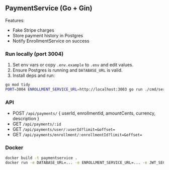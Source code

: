 ## PaymentService (Go + Gin)

Features:
- Fake Stripe charges
- Store payment history in Postgres
- Notify EnrollmentService on success

### Run locally (port 3004)
1. Set env vars or copy `.env.example` to `.env` and edit values.
2. Ensure Postgres is running and `DATABASE_URL` is valid.
3. Install deps and run:

```bash
go mod tidy
PORT=3004 ENROLLMENT_SERVICE_URL=http://localhost:3003 go run ./cmd/server
```

### API
- POST `/api/payments/` { userId, enrollmentId, amountCents, currency, description }
- GET `/api/payments/:id`
- GET `/api/payments/user/:userId?limit=&offset=`
- GET `/api/payments/enrollment/:enrollmentId?limit=&offset=`

### Docker
```bash
docker build -t paymentservice .
docker run -e DATABASE_URL=... -e ENROLLMENT_SERVICE_URL=... -e JWT_SECRET=... -e STRIPE_SECRET_KEY=... -p 3004:3004 paymentservice
```


